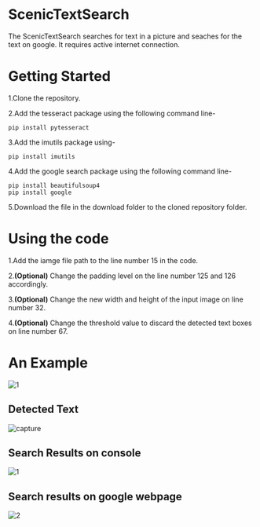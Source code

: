 # ScenicTextSearch

The ScenicTextSearch searches for text in a picture and seaches for the text on google.
It requires active internet connection.


# Getting Started

1.Clone the repository.

2.Add the tesseract package using the following command line-

```
pip install pytesseract
```

3.Add the imutils package using-

```
pip install imutils
```

4.Add the google search package using the following command line-

```
pip install beautifulsoup4
pip install google
```

5.Download the file in the download folder to the cloned repository folder.


# Using the code

1.Add the iamge file path to the line number 15 in the code.

2.**(Optional)** Change the padding level on the line number 125 and 126 accordingly.

3.**(Optional)** Change the new width and height of the input image on line number 32.

4.**(Optional)** Change the threshold value to discard the detected text boxes on line number 67.


# An Example

![1](https://user-images.githubusercontent.com/31141798/51114496-7d846600-182b-11e9-8f98-47f15b46d6d0.jpg)


## Detected Text

![capture](https://user-images.githubusercontent.com/31141798/51114654-f4216380-182b-11e9-8283-b2acb0fbff00.PNG)

## Search Results on console

![1](https://user-images.githubusercontent.com/31141798/51114813-6c882480-182c-11e9-8083-c10f3fd965a9.png)

## Search results on google webpage

![2](https://user-images.githubusercontent.com/31141798/51114819-73169c00-182c-11e9-8124-fac29d1059cd.png)



